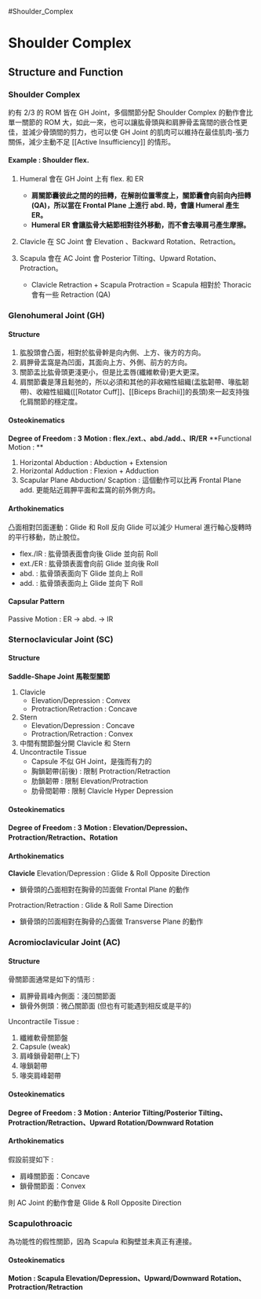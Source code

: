 #Shoulder_Complex
# Shoulder Complex
## Structure and Function
### Shoulder Complex
約有 2/3 的 ROM 皆在 GH Joint，多個關節分配 Shoulder Complex 的動作會比單一關節的 ROM 大，如此一來，也可以讓肱骨頭與和肩胛骨盂窩間的嵌合性更佳，並減少骨頭間的剪力，也可以使 GH Joint 的肌肉可以維持在最佳肌肉-張力關係，減少主動不足 [[Active Insufficiency]] 的情形。

#### Example : Shoulder flex.
1. Humeral 會在 GH Joint 上有 flex. 和 ER 
	* **肩關節囊彼此之間的的扭轉，在解剖位置零度上，關節囊會向前向內扭轉(QA)，所以當在 Frontal Plane 上進行 abd. 時，會讓 Humeral 產生 ER。**
	* **Humeral ER 會讓肱骨大結節相對往外移動，而不會去喙肩弓產生摩擦。**

2. Clavicle 在 SC Joint 會 Elevation 、Backward Rotation、Retraction。

4. Scapula 會在 AC Joint 會 Posterior Tilting、Upward Rotation、Protraction。
	* Clavicle Retraction + Scapula Protraction =  Scapula 相對於 Thoracic 會有一些 Retraction (QA)

### Glenohumeral Joint (GH)
#### Structure
1. 肱股頭會凸面，相對於肱骨幹是向內側、上方、後方的方向。
2. 肩胛骨盂窩是為凹面，其面向上方、外側、前方的方向。
3. 關節盂比肱骨頭更淺更小，但是比盂唇(纖維軟骨)更大更深。
4. 肩關節囊是薄且鬆弛的，所以必須和其他的非收縮性組織(盂肱韌帶、喙肱韌帶)、收縮性組織([[Rotator Cuff]]、[[Biceps Brachii]]的長頭)來一起支持強化肩關節的穩定度。  

#### Osteokinematics
**Degree of Freedom : 3**
**Motion : flex./ext.、abd./add.、IR/ER**
**Functional Motion : **
1. Horizontal Abduction : Abduction + Extension
2. Horizontal Adduction : Flexion + Adduction
3. Scapular Plane Abduction/ Scaption : 這個動作可以比再 Frontal Plane add. 更能貼近肩胛平面和盂窩的前外側方向。  

#### Arthokinematics
凸面相對凹面運動：Glide 和 Roll 反向
Glide 可以減少 Humeral 進行軸心旋轉時的平行移動，防止脫位。   
* flex./IR : 肱骨頭表面會向後 Glide 並向前 Roll
* ext./ER : 肱骨頭表面會向前 Glide 並向後 Roll
* abd. : 肱骨頭表面向下 Glide 並向上 Roll
* add. : 肱骨頭表面向上 Glide 並向下 Roll  

#### Capsular Pattern
Passive Motion : ER -> abd. -> IR

### Sternoclavicular Joint (SC)
#### Structure
**Saddle-Shape Joint 馬鞍型關節**
1. Clavicle 
	* Elevation/Depression : Convex
	* Protraction/Retraction : Concave
2. Stern
	* Elevation/Depression : Concave
	* Protraction/Retraction : Convex
3. 中間有關節盤分開 Clavicle 和 Stern
4. Uncontractile Tissue
	* Capsule 不似 GH Joint，是強而有力的
	* 胸鎖韌帶(前後) : 限制 Protraction/Retraction
	* 肋鎖韌帶 : 限制 Elevation/Protraction
	* 肋骨間韌帶 : 限制 Clavicle Hyper Depression

#### Osteokinematics
**Degree of Freedom : 3**
**Motion : Elevation/Depression、Protraction/Retraction、Rotation**  

#### Arthokinematics
**Clavicle**
Elevation/Depression : Glide & Roll Opposite Direction
* 鎖骨頭的凸面相對在胸骨的凹面做 Frontal Plane 的動作

Protraction/Retraction : Glide & Roll Same Direction
* 鎖骨頭的凹面相對在胸骨的凸面做 Transverse Plane 的動作

### Acromioclavicular Joint (AC)
#### Structure
骨關節面通常是如下的情形 : 
* 肩胛骨肩峰內側面：淺凹關節面
* 鎖骨外側頭：微凸關節面
(但也有可能遇到相反或是平的)

Uncontractile Tissue : 
1. 纖維軟骨關節盤
2. Capsule (weak)
3. 肩峰鎖骨韌帶(上下)
4. 喙鎖韌帶
5. 喙突肩峰韌帶  

#### Osteokinematics
**Degree of Freedom : 3**
**Motion : Anterior Tilting/Posterior Tilting、Protraction/Retraction、Upward Rotation/Downward Rotation**  

#### Arthokinematics
假設前提如下 : 
* 肩峰關節面：Concave
* 鎖骨關節面：Convex

則 AC Joint 的動作會是 Glide & Roll Opposite Direction  

### Scapulothroacic
為功能性的假性關節，因為 Scapula 和胸壁並未真正有連接。  

#### Osteokinematics
**Motion : Scapula Elevation/Depression、Upward/Downward Rotation、Protraction/Retraction**
